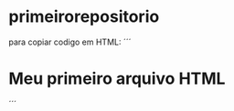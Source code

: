 # primeirorepositorio

para copiar codigo em HTML:
´´´ 
<html>
  <h1>Meu primeiro arquivo HTML</h1>
  </html>
  ´´´

